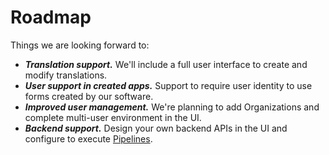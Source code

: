 # Roadmap

Things we are looking forward to:

 * ***Translation support.*** We'll include a full user interface to create and modify translations.
 * ***User support in created apps.*** Support to require user identity to use forms created by our software.
 * ***Improved user management.*** We're planning to add Organizations and complete multi-user environment in the UI.
 * ***Backend support.*** Design your own backend APIs in the UI and configure to execute [Pipelines](./pipelines/index.md).

